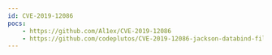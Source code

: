 ```yaml
---
id: CVE-2019-12086
pocs:
    - https://github.com/Al1ex/CVE-2019-12086
    - https://github.com/codeplutos/CVE-2019-12086-jackson-databind-file-read
---
```

